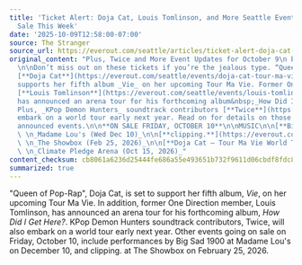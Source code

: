 ```yaml
---
title: 'Ticket Alert: Doja Cat, Louis Tomlinson, and More Seattle Events Going On
  Sale This Week'
date: '2025-10-09T12:58:00-07:00'
source: The Stranger
source_url: https://everout.com/seattle/articles/ticket-alert-doja-cat-louis-tomlinson-and-more-seattle-events-going-on-sale-this-week/c6107/
original_content: "Plus, Twice and More Event Updates for October 9\n by EverOut Staff
  \n\nDon’t miss out on these tickets if you’re the jealous type. “Queen of Pop-Rap”
  [**Doja Cat**](https://everout.com/seattle/events/doja-cat-tour-ma-vie-world-tour/e218703/)
  supports her fifth album _Vie_ on her upcoming Tour Ma Vie. Former One Directioner
  [**Louis Tomlinson**](https://everout.com/seattle/events/louis-tomlinson-how-did-we-get-here-world-tour/e218874/)
  has announced an arena tour for his forthcoming album&nbsp;_How Did I Get Here?_
  Plus, _KPop Demon Hunters_ soundtrack contributors [**Twice**](https://everout.com/seattle/events/twice-this-is-for-world-tour/e218821/)
  embark on a world tour early next year. Read on for details on those and other newly
  announced events.\n\n**ON SALE FRIDAY, OCTOBER 10**\n\nMUSIC\n\n[**Big Sad 1900**](https://everout.com/seattle/events/big-sad-1900/e219804/)
  \ \n_Madame Lou's (Wed Dec 10)_\n\n[**clipping.**](https://everout.com/seattle/events/clipping/e219413/)
  \ \n_The Showbox (Feb 25, 2026)_\n\n[**Doja Cat – Tour Ma Vie World Tour**](https://everout.com/seattle/events/doja-cat-tour-ma-vie-world-tour/e218703/)
  \ \n_Climate Pledge Arena (Oct 15, 2026)_"
content_checksum: cb8061a6236d25444fe686a55e493651b732f9611d06cbdf8fdc87662caf170c
summarized: true
---
```


"Queen of Pop-Rap", Doja Cat, is set to support her fifth album, _Vie_, on her upcoming Tour Ma Vie. In addition, former One Direction member, Louis Tomlinson, has announced an arena tour for his forthcoming album, _How Did I Get Here?_. KPop Demon Hunters soundtrack contributors, Twice, will also embark on a world tour early next year. Other events going on sale on Friday, October 10, include performances by Big Sad 1900 at Madame Lou's on December 10, and clipping. at The Showbox on February 25, 2026.